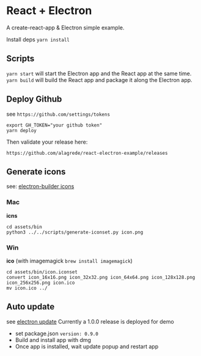 # React + Electron

A create-react-app & Electron simple example.

Install deps
`yarn install`

## Scripts

`yarn start` will start the Electron app and the React app at the same time.
`yarn build` will build the React app and package it along the Electron app.

## Deploy Github

see `https://github.com/settings/tokens`

```
export GH_TOKEN="your github token"
yarn deploy
```

Then validate your release here:

`https://github.com/alagrede/react-electron-example/releases`

## Generate icons

see: [electron-builder icons](https://www.electron.build/icons)

### Mac

**icns**

```
cd assets/bin
python3 ../../scripts/generate-iconset.py icon.png
```

### Win

**ico** (with imagemagick `brew install imagemagick`)

```
cd assets/bin/icon.iconset
convert icon_16x16.png icon_32x32.png icon_64x64.png icon_128x128.png icon_256x256.png icon.ico
mv icon.ico ../
```

## Auto update

see [electron update](https://www.electronjs.org/docs/tutorial/updates)
Currently a 1.0.0 release is deployed for demo

- set package.json `version: 0.9.0`
- Build and install app with dmg
- Once app is installed, wait update popup and restart app
